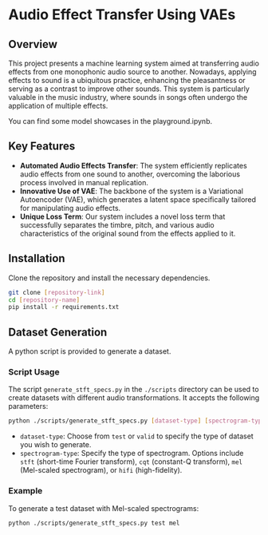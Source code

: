 # Audio Effect Transfer Using VAEs

## Overview
This project presents a machine learning system aimed at transferring audio effects from one monophonic audio source to another. Nowadays, applying effects to sound is a ubiquitous practice, enhancing the pleasantness or serving as a contrast to improve other sounds. This system is particularly valuable in the music industry, where sounds in songs often undergo the application of multiple effects.

You can find some model showcases in the playground.ipynb.

## Key Features
- **Automated Audio Effects Transfer**: The system efficiently replicates audio effects from one sound to another, overcoming the laborious process involved in manual replication.
- **Innovative Use of VAE**: The backbone of the system is a Variational Autoencoder (VAE), which generates a latent space specifically tailored for manipulating audio effects.
- **Unique Loss Term**: Our system includes a novel loss term that successfully separates the timbre, pitch, and various audio characteristics of the original sound from the effects applied to it.

## Installation
Clone the repository and install the necessary dependencies.

```bash
git clone [repository-link]
cd [repository-name]
pip install -r requirements.txt
```

## Dataset Generation
A python script is provided to generate a dataset.

### Script Usage
The script `generate_stft_specs.py` in the `./scripts` directory can be used to create datasets with different audio transformations. It accepts the following parameters:

```bash
python ./scripts/generate_stft_specs.py [dataset-type] [spectrogram-type]
```

- `dataset-type`: Choose from `test` or `valid` to specify the type of dataset you wish to generate.
- `spectrogram-type`: Specify the type of spectrogram. Options include `stft` (short-time Fourier transform), `cqt` (constant-Q transform), `mel` (Mel-scaled spectrogram), or `hifi` (high-fidelity).

### Example
To generate a test dataset with Mel-scaled spectrograms:

```bash
python ./scripts/generate_stft_specs.py test mel
```
